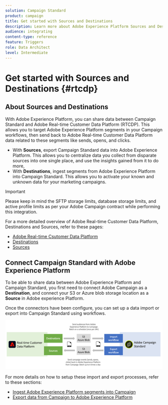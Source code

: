 ```yaml
---
solution: Campaign Standard
product: campaign
title: Get started with Sources and Destinations
description: Learn more about Adobe Experience Platform Sources and Destinations.
audience: integrating
content-type: reference
feature: Triggers
role: Data Architect
level: Intermediate
---
```


# Get started with Sources and Destinations {#rtcdp}

## About Sources and Destinations

With Adobe Experience Platform, you can share data between Campaign Standard and Adobe Real-time Customer Data Platform (RTCDP). This allows you to target Adobe Experience Platform segments in your Campaign workflows, then send back to Adobe Real-time Customer Data Platform data related to these segments like sends, opens, and clicks.

* With **Sources**, export Campaign Standard data into Adobe Experience Platform. This allows you to centralize data you collect from disparate sources into one single place, and use the insights gained from it to do more,
* With **Destinations**, ingest segments from Adobe Experience Platform into Campaign Standard. This allows you to activate your known and unknown data for your marketing campaigns.

>[!IMPORTANT]
>
>Please keep in mind the SFTP storage limits, database storage limits, and active profile limits as per your Adobe Campaign contract while performing this integration.

For a more detailed overview of Adobe Real-time Customer Data Platform, Destinations and Sources, refer to these pages:

* [Adobe Real-time Csutomer Data Platform](https://experienceleague.adobe.com/docs/experience-platform/rtcdp/overview.html)
* [Destinations](https://experienceleague.adobe.com/docs/experience-platform/destinations/catalog/email-marketing/adobe-campaign.html)
* [Sources](https://experienceleague.adobe.com/docs/experience-platform/sources/home.html)

## Connect Campaign Standard with Adobe Experience Platform

To be able to share data between Adobe Experience Platform and Campaign Standard, you first need to connect Adobe Campaign as a **Destination**, and connect your S3 or Azure blob storage location as a **Source** in Adobe experience Platform.

Once the connectors have been configure, you can set up a data import or export into Campaign Standard using workflows.

![](assets/rtcdp-schema.png) 

For more details on how to setup these import and export processes, refer to these sections:

* [Ingest Adobe Experience Platform segments into Campaign](../../integrating/using/ingest-aep-data.md)
* [Export data from Campaign to Adobe Experience Platform](../../integrating/using/export-campaign-data.md)
